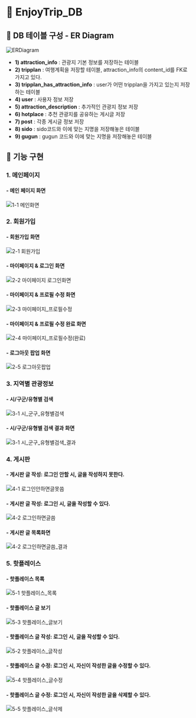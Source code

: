 # 🧳 EnjoyTrip_DB

## 📝 DB 테이블 구성 - ER Diagram
![ERDiagram](https://github.com/sorryday/Third-Penetrated-Project/assets/49806698/6ef1975f-4f75-4787-b949-ef149dbda5dc)

 - **1) attraction_info** : 관광지 기본 정보를 저장하는 테이블
 - **2) tripplan** : 여행계획을 저장할 테이블, attraction_info의 content_id를 FK로 가지고 있다.
 - **3) tripplan_has_attraction_info** : user가 어떤 tripplan을 가지고 있는지 저장하는 테이블
 - **4) user** : 사용자 정보 저장
 - **5) attraction_description** : 추가적인 관광지 정보 저장
 - **6) hotplace** : 추천 관광지를 공유하는 게시글 저장
 - **7) post** : 각종 게시글 정보 저장
 - **8) sido** : sido코드와 이에 맞는 지명을 저장해놓은 테이블
 - **9) gugun** : gugun 코드와 이에 맞는 지명을 저장해놓은 테이블

## 📌 기능 구현
### 1. 메인페이지
#### - 메인 페이지 화면
![1-1 메인화면](https://github.com/sorryday/Third-Penetrated-Project/assets/49806698/453740cc-b4f3-4b77-b02c-6448ce1ed043)


### 2. 회원가입
#### - 회원가입 화면
![2-1 회원가입](https://github.com/sorryday/Third-Penetrated-Project/assets/49806698/729d15f8-2bd5-48c3-9287-9ae6f2245daa)


#### - 마이페이지 & 로그인 화면
![2-2 마이페이지 로그인화면](https://github.com/sorryday/Third-Penetrated-Project/assets/49806698/6eb3a0fd-6f57-4cfc-97d8-60233fa78100)


#### - 마이페이지 & 프로필 수정 화면
![2-3 마이페이지_프로필수정](https://github.com/sorryday/Third-Penetrated-Project/assets/49806698/0023e95d-c4c0-4149-a1d9-26cdc0a3b6b8)


#### - 마이페이지 & 프로필 수정 완료 화면
![2-4 마이페이지_프로필수정(완료)](https://github.com/sorryday/Third-Penetrated-Project/assets/49806698/7d63b15a-a854-4200-8922-54f08d7c4843)


#### - 로그아웃 팝업 화면
![2-5 로그아웃팝업](https://github.com/sorryday/Third-Penetrated-Project/assets/49806698/76b73b33-0983-4768-9f53-32742ac82cbe)


### 3. 지역별 관광정보
#### - 시/구군/유형별 검색
![3-1 시_군구_유형별검색](https://github.com/sorryday/Third-Penetrated-Project/assets/49806698/3de7376c-a5af-4c00-bde3-657f6682eead)


#### - 시/구군/유형별 검색 결과 화면
![3-1 시_군구_유형별검색_결과](https://github.com/sorryday/Third-Penetrated-Project/assets/49806698/e6931f82-566d-4df6-90fa-b1236c421e64)


### 4. 게시판
#### - 게시판 글 작성: 로그인 안할 시, 글을 작성하지 못한다.
![4-1 로그인안하면글못씀](https://github.com/sorryday/Third-Penetrated-Project/assets/49806698/d2bf7710-dc03-41e4-9d4c-182d7332eaca)


#### - 게시판 글 작성: 로그인 시, 글을 작성할 수 있다.
![4-2 로그인하면글씀](https://github.com/sorryday/Third-Penetrated-Project/assets/49806698/4bb35c03-0c7e-4190-9d4a-70adf6c80e48)


#### - 게시판 글 목록화면
![4-2 로그인하면글씀_결과](https://github.com/sorryday/Third-Penetrated-Project/assets/49806698/a3cde4dc-a2e9-4234-bd1d-953ab33ad6ed)

### 5. 핫플레이스
#### - 핫플레이스 목록
![5-1 핫플레이스_목록](https://github.com/sorryday/Third-Penetrated-Project/assets/49806698/dd7503a8-8baa-4e84-90a0-91349aeb5a18)


#### - 핫플레이스 글 보기
![5-3 핫플레이스_글보기](https://github.com/sorryday/Third-Penetrated-Project/assets/49806698/d6466904-f5ba-4748-ba9f-e80af1bcda8f)


#### - 핫플레이스 글 작성: 로그인 시, 글을 작성할 수 있다.
![5-2 핫플레이스_글작성](https://github.com/sorryday/Third-Penetrated-Project/assets/49806698/b9599eeb-14e2-4c4b-a229-0ce5b29b624b)


#### - 핫플레이스 글 수정: 로그인 시, 자신이 작성한 글을 수정할 수 있다.
![5-4 핫플레이스_글수정](https://github.com/sorryday/Third-Penetrated-Project/assets/49806698/7cc23e30-8e67-43ff-90b6-cc5bc9b38cf7)


#### - 핫플레이스 글 수정: 로그인 시, 자신이 작성한 글을 삭제할 수 있다.
![5-5 핫플레이스_글삭제](https://github.com/sorryday/Third-Penetrated-Project/assets/49806698/f75cbc31-5bb5-4043-97df-05e73a14a203)


